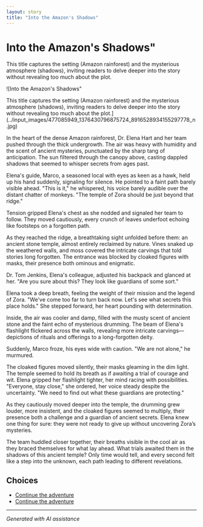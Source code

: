 ```yaml
---
layout: story
title: "Into the Amazon's Shadows"
---
```


# Into the Amazon's Shadows"

This title captures the setting (Amazon rainforest) and the mysterious atmosphere (shadows), inviting readers to delve deeper into the story without revealing too much about the plot.

![Into the Amazon's Shadows"

This title captures the setting (Amazon rainforest) and the mysterious atmosphere (shadows), inviting readers to delve deeper into the story without revealing too much about the plot.](../input_images/477085949_1376430796875724_8916528934155297778_n.jpg)

In the heart of the dense Amazon rainforest, Dr. Elena Hart and her team pushed through the thick undergrowth. The air was heavy with humidity and the scent of ancient mysteries, punctuated by the sharp tang of anticipation. The sun filtered through the canopy above, casting dappled shadows that seemed to whisper secrets from ages past.

Elena's guide, Marco, a seasoned local with eyes as keen as a hawk, held up his hand suddenly, signaling for silence. He pointed to a faint path barely visible ahead. "This is it," he whispered, his voice barely audible over the distant chatter of monkeys. "The temple of Zora should be just beyond that ridge."

Tension gripped Elena's chest as she nodded and signaled her team to follow. They moved cautiously, every crunch of leaves underfoot echoing like footsteps on a forgotten path.

As they reached the ridge, a breathtaking sight unfolded before them: an ancient stone temple, almost entirely reclaimed by nature. Vines snaked up the weathered walls, and moss covered the intricate carvings that told stories long forgotten. The entrance was blocked by cloaked figures with masks, their presence both ominous and enigmatic.

Dr. Tom Jenkins, Elena's colleague, adjusted his backpack and glanced at her. "Are you sure about this? They look like guardians of some sort."

Elena took a deep breath, feeling the weight of their mission and the legend of Zora. "We've come too far to turn back now. Let's see what secrets this place holds." She stepped forward, her heart pounding with determination.

Inside, the air was cooler and damp, filled with the musty scent of ancient stone and the faint echo of mysterious drumming. The beam of Elena's flashlight flickered across the walls, revealing more intricate carvings—depictions of rituals and offerings to a long-forgotten deity.

Suddenly, Marco froze, his eyes wide with caution. "We are not alone," he murmured.

The cloaked figures moved silently, their masks gleaming in the dim light. The temple seemed to hold its breath as if awaiting a trial of courage and wit. Elena gripped her flashlight tighter, her mind racing with possibilities. "Everyone, stay close," she ordered, her voice steady despite the uncertainty. "We need to find out what these guardians are protecting."

As they cautiously moved deeper into the temple, the drumming grew louder, more insistent, and the cloaked figures seemed to multiply, their presence both a challenge and a guardian of ancient secrets. Elena knew one thing for sure: they were not ready to give up without uncovering Zora’s mysteries.

The team huddled closer together, their breaths visible in the cool air as they braced themselves for what lay ahead. What trials awaited them in the shadows of this ancient temple? Only time would tell, and every second felt like a step into the unknown, each path leading to different revelations.


## Choices

* [Continue the adventure](./bridge.md)
* [Continue the adventure](./20221012_145451.md)


---
*Generated with AI assistance*
